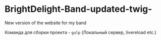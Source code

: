 # BrightDelight-Band-updated-twig-
New version of the website for my band

Команда для сборки проекта - `gulp`
(Локальный сервер, livereload etc.)
